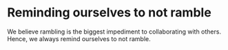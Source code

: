 # Reminding ourselves to not ramble  

We believe rambling is the biggest impediment to collaborating with others. Hence, we always remind ourselves to not ramble.  
